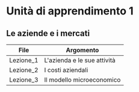 # Unità di apprendimento 1
## Le aziende e i mercati

|File|Argomento|
|----|-----|
|Lezione_1|L'azienda e le sue attività|
|Lezione_2|I costi aziendali|
|Lezione_3|Il modello microeconomico|
